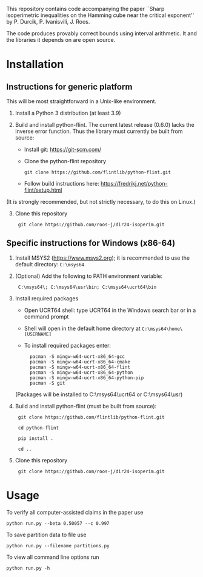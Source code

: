 This repository contains code accompanying the paper ``Sharp isoperimetric inequalities on the Hamming cube near the critical exponent'' by P. Durcik, P. Ivanisvili, J. Roos.

The code produces provably correct bounds using interval arithmetic. It and the libraries it depends on are open source.


Installation
=============

Instructions for generic platform
----------------------
This will be most straightforward in a Unix-like environment.


1. Install a Python 3 distribution (at least 3.9)

2. Build and install python-flint. The current latest release (0.6.0) lacks the inverse error function. Thus the library must currently be built from source:

    * Install git: https://git-scm.com/

    * Clone the python-flint repository

          git clone https://github.com/flintlib/python-flint.git
    
    * Follow build instructions here: https://fredrikj.net/python-flint/setup.html

(It is strongly recommended, but not strictly necessary, to do this on Linux.)

3. Clone this repository

        git clone https://github.com/roos-j/dir24-isoperim.git


Specific instructions for Windows (x86-64)
--------------------

1. Install MSYS2 (https://www.msys2.org); it is recommended to use the default directory: `C:\msys64`

2. (Optional) Add the following to PATH environment variable:
        
        C:\msys64\; C:\msys64\usr\bin; C:\msys64\ucrt64\bin

3. Install required packages

    * Open UCRT64 shell: type UCRT64 in the Windows search bar or in a command prompt
    
    * Shell will open in the default home directory at `C:\msys64\home\[USERNAME]`
    
    * To install required packages enter:
    
            pacman -S mingw-w64-ucrt-x86_64-gcc
            pacman -S mingw-w64-ucrt-x86_64-cmake
            pacman -S mingw-w64-ucrt-x86_64-flint
            pacman -S mingw-w64-ucrt-x86_64-python
            pacman -S mingw-w64-ucrt-x86_64-python-pip
            pacman -S git

    (Packages will be installed to C:\msys64\ucrt64 or C:\msys64\usr)
    
4. Build and install python-flint (must be built from source):
        
        git clone https://github.com/flintlib/python-flint.git
        
        cd python-flint

        pip install .
        
        cd ..

5. Clone this repository

        git clone https://github.com/roos-j/dir24-isoperim.git

Usage
=======

To verify all computer-assisted claims in the paper use

    python run.py --beta 0.50057 --c 0.997

To save partition data to file use

    python run.py --filename partitions.py

To view all command line options run

    python run.py -h
